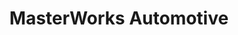 ---
title: "MasterWorks Automotive"
url: /cleveland-heights/masterworks-automotive/
shop: car repair
---